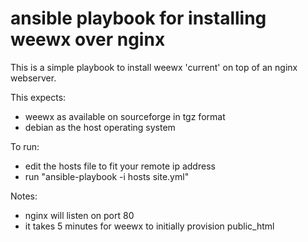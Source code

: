 # ansible playbook for installing weewx over nginx

This is a simple playbook to install weewx 'current'
on top of an nginx webserver.

This expects:
 - weewx as available on sourceforge in tgz format
 - debian as the host operating system

To run:
 - edit the hosts file to fit your remote ip address
 - run "ansible-playbook -i hosts site.yml"

Notes:
 - nginx will listen on port 80
 - it takes 5 minutes for weewx to initially provision public_html

